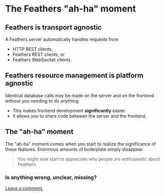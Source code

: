 # The Feathers **"ah-ha"** moment

## Feathers is transport agnostic

A Feathers server automatically handles requests from
- HTTP REST clients,
- Feathers REST clients, or
- Feathers WebSocket clients.

## Feathers resource management is platform agnostic

Identical database calls may be made on the server and on the frontend
without you needing to do anything.
- This makes frontend development **significantly** easier.
- It allows you to share code between the server and the frontend.

## The **"ah-ha"** moment

The "ah-ha" moment comes when you start to realize the significance of these features.
Enormous amounts of boilerplate simply disappear.

> You might now start to appreciate why people are enthusiastic about Feathers.

### Is anything wrong, unclear, missing?
[Leave a comment.](https://github.com/feathersjs/feathers-guide/issues/new?title=Comment:Step-Basic-Ahha&body=Comment:Step-Basic-Ahha)
